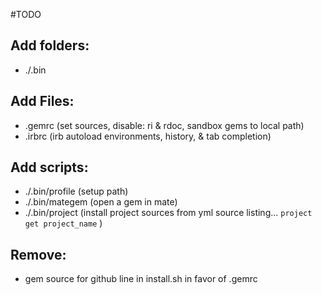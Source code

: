 #TODO

## Add folders:

  * ./.bin

## Add Files:

  * .gemrc           (set sources, disable: ri & rdoc, sandbox gems to local path)
  * .irbrc           (irb autoload environments, history, & tab completion)
 
## Add scripts:

  * ./.bin/profile   (setup path)
  * ./.bin/mategem   (open a gem in mate)
  * ./.bin/project   (install project sources from yml source listing...  `project get project_name` )

## Remove:

  * gem source for github line in install.sh in favor of .gemrc
  